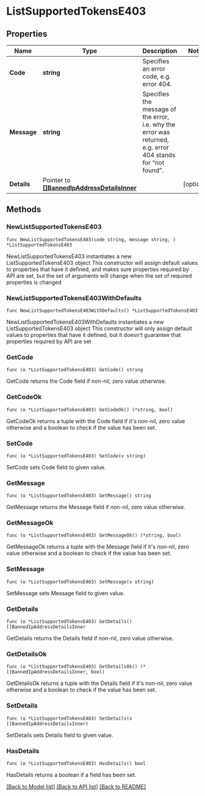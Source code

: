 # ListSupportedTokensE403

## Properties

Name | Type | Description | Notes
------------ | ------------- | ------------- | -------------
**Code** | **string** | Specifies an error code, e.g. error 404. | 
**Message** | **string** | Specifies the message of the error, i.e. why the error was returned, e.g. error 404 stands for “not found”. | 
**Details** | Pointer to [**[]BannedIpAddressDetailsInner**](BannedIpAddressDetailsInner.md) |  | [optional] 

## Methods

### NewListSupportedTokensE403

`func NewListSupportedTokensE403(code string, message string, ) *ListSupportedTokensE403`

NewListSupportedTokensE403 instantiates a new ListSupportedTokensE403 object
This constructor will assign default values to properties that have it defined,
and makes sure properties required by API are set, but the set of arguments
will change when the set of required properties is changed

### NewListSupportedTokensE403WithDefaults

`func NewListSupportedTokensE403WithDefaults() *ListSupportedTokensE403`

NewListSupportedTokensE403WithDefaults instantiates a new ListSupportedTokensE403 object
This constructor will only assign default values to properties that have it defined,
but it doesn't guarantee that properties required by API are set

### GetCode

`func (o *ListSupportedTokensE403) GetCode() string`

GetCode returns the Code field if non-nil, zero value otherwise.

### GetCodeOk

`func (o *ListSupportedTokensE403) GetCodeOk() (*string, bool)`

GetCodeOk returns a tuple with the Code field if it's non-nil, zero value otherwise
and a boolean to check if the value has been set.

### SetCode

`func (o *ListSupportedTokensE403) SetCode(v string)`

SetCode sets Code field to given value.


### GetMessage

`func (o *ListSupportedTokensE403) GetMessage() string`

GetMessage returns the Message field if non-nil, zero value otherwise.

### GetMessageOk

`func (o *ListSupportedTokensE403) GetMessageOk() (*string, bool)`

GetMessageOk returns a tuple with the Message field if it's non-nil, zero value otherwise
and a boolean to check if the value has been set.

### SetMessage

`func (o *ListSupportedTokensE403) SetMessage(v string)`

SetMessage sets Message field to given value.


### GetDetails

`func (o *ListSupportedTokensE403) GetDetails() []BannedIpAddressDetailsInner`

GetDetails returns the Details field if non-nil, zero value otherwise.

### GetDetailsOk

`func (o *ListSupportedTokensE403) GetDetailsOk() (*[]BannedIpAddressDetailsInner, bool)`

GetDetailsOk returns a tuple with the Details field if it's non-nil, zero value otherwise
and a boolean to check if the value has been set.

### SetDetails

`func (o *ListSupportedTokensE403) SetDetails(v []BannedIpAddressDetailsInner)`

SetDetails sets Details field to given value.

### HasDetails

`func (o *ListSupportedTokensE403) HasDetails() bool`

HasDetails returns a boolean if a field has been set.


[[Back to Model list]](../README.md#documentation-for-models) [[Back to API list]](../README.md#documentation-for-api-endpoints) [[Back to README]](../README.md)


